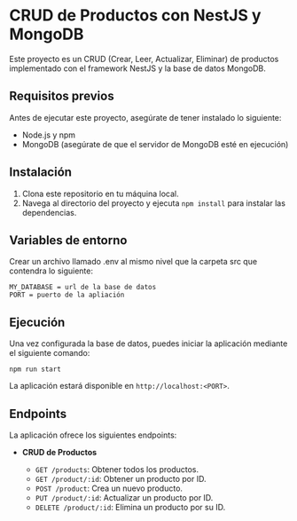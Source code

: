 # CRUD de Productos con NestJS y MongoDB

Este proyecto es un CRUD (Crear, Leer, Actualizar, Eliminar) de productos implementado con el framework NestJS y la base de datos MongoDB.

## Requisitos previos

Antes de ejecutar este proyecto, asegúrate de tener instalado lo siguiente:

- Node.js y npm
- MongoDB (asegúrate de que el servidor de MongoDB esté en ejecución)

## Instalación

1. Clona este repositorio en tu máquina local.
2. Navega al directorio del proyecto y ejecuta `npm install` para instalar las dependencias.

## Variables de entorno

Crear un archivo llamado .env al mismo nivel que la carpeta src que contendra lo siguiente:

```
MY_DATABASE = url de la base de datos
PORT = puerto de la apliación
```

## Ejecución

Una vez configurada la base de datos, puedes iniciar la aplicación mediante el siguiente comando:

```
npm run start
```

La aplicación estará disponible en `http://localhost:<PORT>`.

## Endpoints

La aplicación ofrece los siguientes endpoints:

- **CRUD de Productos**

  - `GET /products`: Obtener todos los productos.
  - `GET /product/:id`: Obtener un producto por ID.
  - `POST /product`: Crea un nuevo producto.
  - `PUT /product/:id`: Actualizar un producto por ID.
  - `DELETE /product/:id`: Elimina un producto por su ID.
